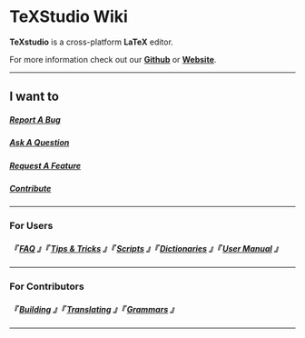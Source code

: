 <!------------------------------[ General Links ]------------------------------>

[Github]: https://github.com/texstudio-org/texstudio
[Website]: https://texstudio.org/

<!----------------------------[ User Action Links ]---------------------------->

[Report A Bug]: Engage/Bug
[Ask A Question]: Engage/Ask
[Request A Feature]: Engage/Feature
[Contribute]: Engage/Contribute

<!-------------------------------[ User Links ]-------------------------------->

[User Manual]: http://texstudio.sourceforge.net/manual/current/usermanual_en.html
[Dictionaries]: Dictionary/
[Tips & Tricks]: Tip/
[Scripts]: Script/
[FAQ]: FAQ/

<!----------------------------[ Contributor Links ]---------------------------->

[Translating]: Translation/
[Grammars]: Grammar/
[Building]: Build/

<!----------------------------------------------------------------------------->

# TeXStudio Wiki

**TeXstudio** is a cross-platform **LaTeX** editor.

For more information check out our **[Github]** or **[Website]**.

---

## I want to
##### [Report A Bug]
##### [Ask A Question]
##### [Request A Feature]
##### [Contribute]

---

### For Users

##### 『 [FAQ] 』『 [Tips & Tricks] 』『 [Scripts] 』『 [Dictionaries] 』『 [User Manual] 』  

---

### For Contributors

##### 『 [Building] 』『 [Translating] 』『 [Grammars] 』

---
